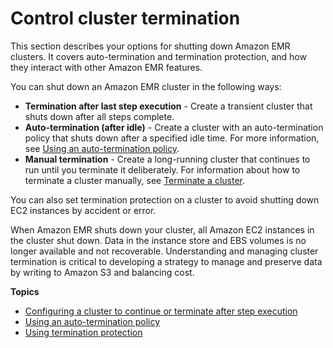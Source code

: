 # Control cluster termination<a name="emr-plan-termination"></a>

This section describes your options for shutting down Amazon EMR clusters\. It covers auto\-termination and termination protection, and how they interact with other Amazon EMR features\.

You can shut down an Amazon EMR cluster in the following ways:
+ **Termination after last step execution** \- Create a transient cluster that shuts down after all steps complete\.
+ **Auto\-termination \(after idle\)** \- Create a cluster with an auto\-termination policy that shuts down after a specified idle time\. For more information, see [Using an auto\-termination policy](emr-auto-termination-policy.md)\.
+ **Manual termination** \- Create a long\-running cluster that continues to run until you terminate it deliberately\. For information about how to terminate a cluster manually, see [Terminate a cluster](UsingEMR_TerminateJobFlow.md)\.

You can also set termination protection on a cluster to avoid shutting down EC2 instances by accident or error\.

When Amazon EMR shuts down your cluster, all Amazon EC2 instances in the cluster shut down\. Data in the instance store and EBS volumes is no longer available and not recoverable\. Understanding and managing cluster termination is critical to developing a strategy to manage and preserve data by writing to Amazon S3 and balancing cost\. 

**Topics**
+ [Configuring a cluster to continue or terminate after step execution](emr-plan-longrunning-transient.md)
+ [Using an auto\-termination policy](emr-auto-termination-policy.md)
+ [Using termination protection](UsingEMR_TerminationProtection.md)